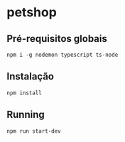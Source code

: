 # petshop

## Pré-requisitos globais
`npm i -g nodemon typescript ts-node`

## Instalação
`npm install`

## Running
`npm run start-dev`